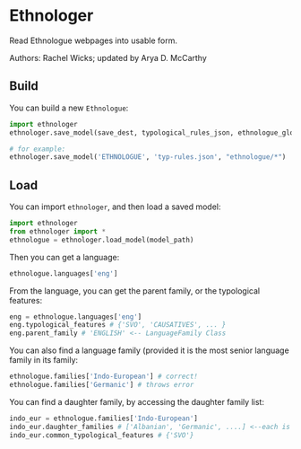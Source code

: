 # Ethnologer

Read Ethnologue webpages into usable form.

Authors: Rachel Wicks; updated by Arya D. McCarthy

## Build

You can build a new `Ethnologue`:

```python
import ethnologer
ethnologer.save_model(save_dest, typological_rules_json, ethnologue_globbable)

# for example:
ethnologer.save_model('ETHNOLOGUE', 'typ-rules.json', "ethnologue/*")

```

## Load

You can import `ethnologer`, and then load a saved model:

```python
import ethnologer
from ethnologer import *
ethnologue = ethnologer.load_model(model_path)
```

Then you can get a language:

```python
ethnologue.languages['eng']
```

From the language, you can get the parent family, or the typological features:
```python
eng = ethnologue.languages['eng']
eng.typological_features # {'SVO', 'CAUSATIVES', ... }
eng.parent_family # 'ENGLISH' <-- LanguageFamily Class
```

You can also find a language family (provided it is the most senior language family in its family:

```python
ethnologue.families['Indo-European'] # correct!
ethnologue.families['Germanic'] # throws error
```
You can find a daughter family, by accessing the daughter family list:
```python
indo_eur = ethnologue.families['Indo-European']
indo_eur.daughter_families # ['Albanian', 'Germanic', ....] <--each is a LanguageFamily
indo_eur.common_typological_features # {'SVO'}
```
